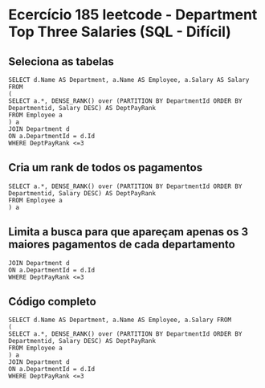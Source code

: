 # Ecercício 185 leetcode - Department Top Three Salaries (SQL - Difícil)

## Seleciona as tabelas
```
SELECT d.Name AS Department, a.Name AS Employee, a.Salary AS Salary FROM
(
SELECT a.*, DENSE_RANK() over (PARTITION BY DepartmentId ORDER BY Departmentid, Salary DESC) AS DeptPayRank 
FROM Employee a 
) a 
JOIN Department d
ON a.DepartmentId = d.Id 
WHERE DeptPayRank <=3

```
## Cria um rank de todos os pagamentos
```
SELECT a.*, DENSE_RANK() over (PARTITION BY DepartmentId ORDER BY Departmentid, Salary DESC) AS DeptPayRank 
FROM Employee a 
) a 
```
## Limita a busca para que apareçam apenas os 3 maiores pagamentos de cada departamento
```
JOIN Department d
ON a.DepartmentId = d.Id 
WHERE DeptPayRank <=3
```
## Código completo
```
SELECT d.Name AS Department, a.Name AS Employee, a.Salary FROM
(
SELECT a.*, DENSE_RANK() over (PARTITION BY DepartmentId ORDER BY Departmentid, Salary DESC) AS DeptPayRank 
FROM Employee a 
) a 
JOIN Department d
ON a.DepartmentId = d.Id 
WHERE DeptPayRank <=3
```
